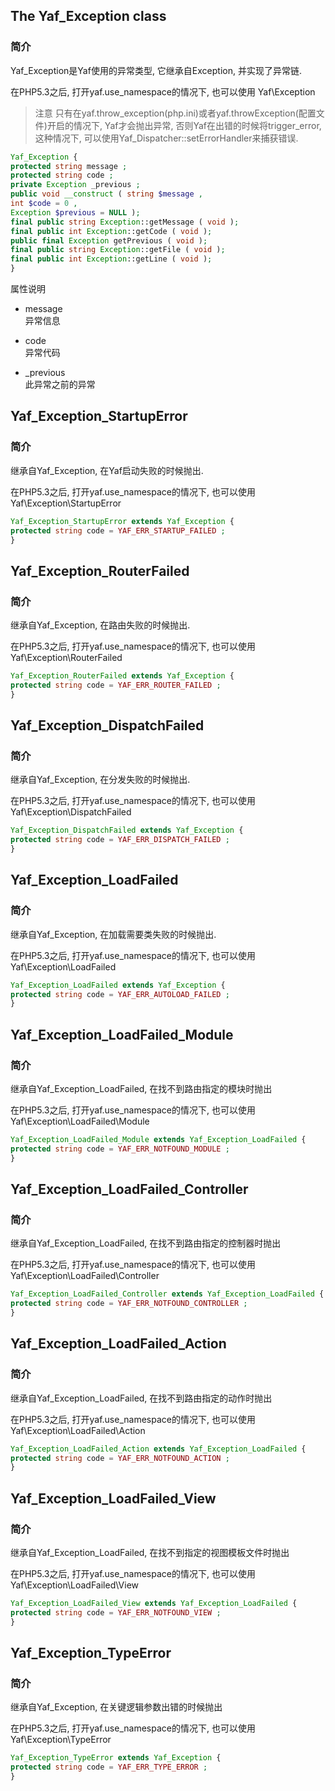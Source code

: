 ## The Yaf_Exception class

### 简介

Yaf_Exception是Yaf使用的异常类型, 它继承自Exception, 并实现了异常链.

在PHP5.3之后, 打开yaf.use_namespace的情况下, 也可以使用 Yaf\Exception

> 注意
只有在yaf.throw_exception(php.ini)或者yaf.throwException(配置文件)开启的情况下, Yaf才会抛出异常, 否则Yaf在出错的时候将trigger_error, 这种情况下, 可以使用Yaf_Dispatcher::setErrorHandler来捕获错误.

```php
Yaf_Exception {
protected string message ;
protected string code ;
private Exception _previous ;
public void __construct ( string $message ,
int $code = 0 ,
Exception $previous = NULL );
final public string Exception::getMessage ( void );
final public int Exception::getCode ( void );
public final Exception getPrevious ( void );
final public string Exception::getFile ( void );
final public int Exception::getLine ( void );
}
```

属性说明

- message  
异常信息

- code  
异常代码

- _previous  
此异常之前的异常

## Yaf_Exception_StartupError

### 简介

继承自Yaf_Exception, 在Yaf启动失败的时候抛出.

在PHP5.3之后, 打开yaf.use_namespace的情况下, 也可以使用 Yaf\Exception\StartupError


```php
Yaf_Exception_StartupError extends Yaf_Exception {
protected string code = YAF_ERR_STARTUP_FAILED ;
}
```



## Yaf_Exception_RouterFailed

### 简介

继承自Yaf_Exception, 在路由失败的时候抛出.

在PHP5.3之后, 打开yaf.use_namespace的情况下, 也可以使用 Yaf\Exception\RouterFailed


```php
Yaf_Exception_RouterFailed extends Yaf_Exception {
protected string code = YAF_ERR_ROUTER_FAILED ;
}
```


## Yaf_Exception_DispatchFailed

### 简介

继承自Yaf_Exception, 在分发失败的时候抛出.

在PHP5.3之后, 打开yaf.use_namespace的情况下, 也可以使用 Yaf\Exception\DispatchFailed

```php
Yaf_Exception_DispatchFailed extends Yaf_Exception {
protected string code = YAF_ERR_DISPATCH_FAILED ;
}
```


## Yaf_Exception_LoadFailed

### 简介

继承自Yaf_Exception, 在加载需要类失败的时候抛出.

在PHP5.3之后, 打开yaf.use_namespace的情况下, 也可以使用 Yaf\Exception\LoadFailed

```php
Yaf_Exception_LoadFailed extends Yaf_Exception {
protected string code = YAF_ERR_AUTOLOAD_FAILED ;
}
```


## Yaf_Exception_LoadFailed_Module

### 简介

继承自Yaf_Exception_LoadFailed, 在找不到路由指定的模块时抛出

在PHP5.3之后, 打开yaf.use_namespace的情况下, 也可以使用 Yaf\Exception\LoadFailed\Module


```php
Yaf_Exception_LoadFailed_Module extends Yaf_Exception_LoadFailed {
protected string code = YAF_ERR_NOTFOUND_MODULE ;
}
```



## Yaf_Exception_LoadFailed_Controller

### 简介

继承自Yaf_Exception_LoadFailed, 在找不到路由指定的控制器时抛出

在PHP5.3之后, 打开yaf.use_namespace的情况下, 也可以使用 Yaf\Exception\LoadFailed\Controller


```php
Yaf_Exception_LoadFailed_Controller extends Yaf_Exception_LoadFailed {
protected string code = YAF_ERR_NOTFOUND_CONTROLLER ;
}
```

## Yaf_Exception_LoadFailed_Action

### 简介

继承自Yaf_Exception_LoadFailed, 在找不到路由指定的动作时抛出

在PHP5.3之后, 打开yaf.use_namespace的情况下, 也可以使用 Yaf\Exception\LoadFailed\Action


```php
Yaf_Exception_LoadFailed_Action extends Yaf_Exception_LoadFailed {
protected string code = YAF_ERR_NOTFOUND_ACTION ;
}
```


## Yaf_Exception_LoadFailed_View

### 简介

继承自Yaf_Exception_LoadFailed, 在找不到指定的视图模板文件时抛出

在PHP5.3之后, 打开yaf.use_namespace的情况下, 也可以使用 Yaf\Exception\LoadFailed\View


```php
Yaf_Exception_LoadFailed_View extends Yaf_Exception_LoadFailed {
protected string code = YAF_ERR_NOTFOUND_VIEW ;
}
```

## Yaf_Exception_TypeError

### 简介

继承自Yaf_Exception, 在关键逻辑参数出错的时候抛出

在PHP5.3之后, 打开yaf.use_namespace的情况下, 也可以使用 Yaf\Exception\TypeError


```php
Yaf_Exception_TypeError extends Yaf_Exception {
protected string code = YAF_ERR_TYPE_ERROR ;
}
```